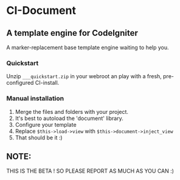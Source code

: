 CI-Document
===========
A template engine for CodeIgniter
---------------------------------
A marker-replacement base template engine waiting to help you.


### Quickstart
Unzip ` ___quickstart.zip ` in your webroot an play with a fresh, pre-configured CI-install.

### Manual installation

1. Merge the files and folders with your project.
2. It's best to autoload the 'document' library.
3. Configure your template
4. Replace `$this->load->view` with `$this->document->inject_view`
5. That should be it :)

NOTE:
-----
THIS IS THE BETA ! SO PLEASE REPORT AS MUCH AS YOU CAN :)